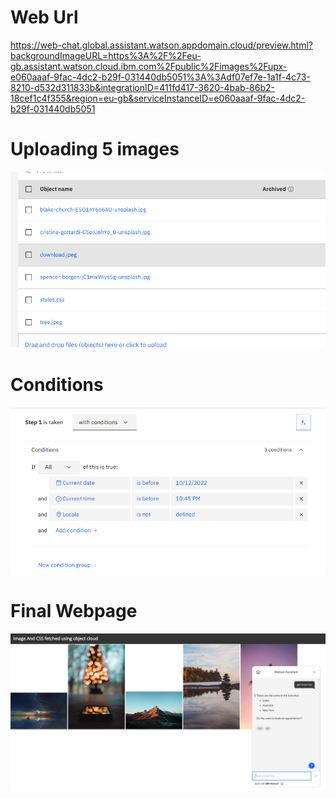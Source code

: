 # Web Url
https://web-chat.global.assistant.watson.appdomain.cloud/preview.html?backgroundImageURL=https%3A%2F%2Feu-gb.assistant.watson.cloud.ibm.com%2Fpublic%2Fimages%2Fupx-e060aaaf-9fac-4dc2-b29f-031440db5051%3A%3Adf07ef7e-1a1f-4c73-8210-d532d311833b&integrationID=411fd417-3620-4bab-86b2-18cef1c4f355&region=eu-gb&serviceInstanceID=e060aaaf-9fac-4dc2-b29f-031440db5051

# Uploading 5 images 
![alt text](./5-images.png)

# Conditions
![alt text](./conditions.png)

# Final Webpage
![alt text](./webpage.png)
